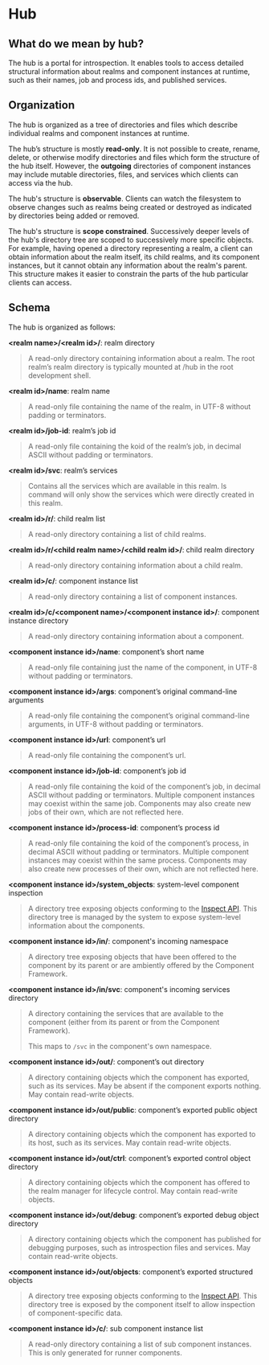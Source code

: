 # Hub

## What do we mean by hub?

The hub is a portal for introspection.  It enables tools to access detailed
structural information about realms and component instances at runtime,
such as their names, job and process ids, and published services.

## Organization

The hub is organized as a tree of directories and files which describe
individual realms and component instances at runtime.

The hub’s structure is mostly **read-only**.  It is not possible to
create, rename, delete, or otherwise modify directories and files which
form the structure of the hub itself.  However, the **outgoing**
directories of component instances may include mutable directories,
files, and services which clients can access via the hub.

The hub's structure is **observable**.  Clients can watch the filesystem
to observe changes such as realms being created or destroyed as indicated
by directories being added or removed.

The hub's structure is **scope constrained**.  Successively deeper levels
of the hub's directory tree are scoped to successively more specific objects.
For example, having opened a directory representing a realm, a client
can obtain information about the realm itself, its child realms, and
its component instances, but it cannot obtain any information about
the realm's parent.  This structure makes it easier to constrain the
parts of the hub particular clients can access.

## Schema

The hub is organized as follows:

**\<realm name\>/\<realm id\>/**: realm directory
> A read-only directory containing information about a realm.  The root realm’s
> realm directory is typically mounted at /hub in the root development shell.

**\<realm id\>/name**: realm name
> A read-only file containing the name of the realm, in UTF-8 without padding or
> terminators.

**\<realm id\>/job-id**: realm’s job id
> A read-only file containing the koid of the realm’s job, in decimal ASCII
> without padding or terminators.

**\<realm id\>/svc**: realm’s services
> Contains all the services which are available in this realm. ls command
> will only show the services which were directly created in this realm.

**\<realm id\>/r/**: child realm list
> A read-only directory containing a list of child realms.

**\<realm id\>/r/\<child realm name\>/\<child realm id\>/**: child realm directory
> A read-only directory containing information about a child realm.

**\<realm id\>/c/**: component instance list
> A read-only directory containing a list of component instances.

**\<realm id\>/c/\<component name\>/\<component instance id\>/**: component instance directory
> A read-only directory containing information about a component.

**\<component instance id\>/name**: component’s short name
> A read-only file containing just the name of the component, in UTF-8 without
> padding or terminators.

**\<component instance id\>/args**: component’s original command-line arguments
> A read-only file containing the component’s original command-line arguments,
> in UTF-8 without padding or terminators.

**\<component instance id\>/url**: component’s url
> A read-only file containing the component’s url.

**\<component instance id\>/job-id**: component’s job id
> A read-only file containing the koid of the component’s job, in decimal ASCII
> without padding or terminators. Multiple component instances may coexist
> within the same job. Components may also create new jobs of their own, which
> are not reflected here.

**\<component instance id\>/process-id**: component’s process id
> A read-only file containing the koid of the component’s process, in decimal
> ASCII without padding or terminators. Multiple component instances may
> coexist within the same process. Components may also create new processes of
> their own, which are not reflected here.

**\<component instance id\>/system\_objects**: system-level component inspection
> A directory tree exposing objects conforming to the [Inspect API](inspect/README.md).
> This directory tree is managed by the system to expose system-level
> information about the components.

**\<component instance id\>/in/**: component's incoming namespace
> A directory tree exposing objects that have been offered to the component by
> its parent or are ambiently offered by the Component Framework.

**\<component instance id\>/in/svc**: component's incoming services directory
> A directory containing the services that are available to the component
> (either from its parent or from the Component Framework).
>
> This maps to `/svc` in the component's own namespace.

**\<component instance id\>/out/**: component’s out directory
> A directory containing objects which the component has exported, such as its
> services.  May be absent if the component exports nothing.  May contain
> read-write objects.

**\<component instance id\>/out/public**: component’s exported public object directory
> A directory containing objects which the component has exported to its host,
> such as its services.  May contain read-write objects.

**\<component instance id\>/out/ctrl**: component’s exported control object directory
> A directory containing objects which the component has offered to the realm
> manager for lifecycle control.  May contain read-write objects.

**\<component instance id\>/out/debug**: component’s exported debug object directory
> A directory containing objects which the component has published for debugging
> purposes, such as introspection files and services.  May contain read-write
> objects.

**\<component instance id\>/out/objects**: component’s exported structured objects
> A directory tree exposing objects conforming to the [Inspect API](inspect/README.md).
> This directory tree is exposed by the component itself to allow inspection
> of component-specific data.

**\<component instance id\>/c/**: sub component instance list
> A read-only directory containing a list of sub component instances. This is
> only generated for runner components.
